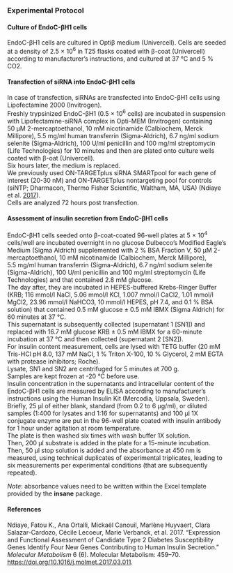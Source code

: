 ### Experimental Protocol

#### Culture of EndoC-βH1 cells

EndoC-βH1 cells are cultured in Optiβ medium (Univercell). Cells are
seeded at a density of 2.5 × 10<sup>6</sup> in T25 flasks coated with
β-coat (Univercell) according to manufacturer’s instructions, and
cultured at 37 °C and 5 % CO2.

#### Transfection of siRNA into EndoC-βH1 cells

In case of transfection, siRNAs are transfected into EndoC-βH1 cells
using Lipofectamine 2000 (Invitrogen).  
Freshly trypsinized EndoC-βH1 (0.5 × 10<sup>6</sup> cells) are incubated
in suspension with Lipofectamine-siRNA complex in Opti-MEM (Invitrogen)
containing 50 μM 2-mercaptoethanol, 10 mM nicotinamide (Calbiochem,
Merck Millipore), 5.5 mg/ml human transferrin (Sigma-Aldrich), 6.7 ng/ml
sodium selenite (Sigma-Aldrich), 100 U/ml penicillin and 100 mg/ml
streptomycin (Life Technologies) for 10 minutes and then are plated onto
culture wells coated with β-oat (Univercell).  
Six hours later, the medium is replaced.  
We previously used ON-TARGETplus siRNA SMARTpool for each gene of
interest (20-30 nM) and ON-TARGETplus nontargeting pool for controls
(siNTP; Dharmacon, Thermo Fisher Scientific, Waltham, MA, USA) (Ndiaye
et al. [2017](#ref-ndiaye_expression_2017)).  
Cells are analyzed 72 hours post transfection.

#### Assessment of insulin secretion from EndoC-βH1 cells

EndoC-βH1 cells seeded onto β-coat-coated 96-well plates at
5 × 10<sup>4</sup> cells/well are incubated overnight in no glucose
Dulbecco’s Modified Eagle’s Medium (Sigma Aldrich) supplemented with 2 %
BSA Fraction V, 50 μM 2-mercaptoethanol, 10 mM nicotinamide (Calbiochem,
Merck Millipore), 5.5 mg/ml human transferrin (Sigma-Aldrich), 6.7 ng/ml
sodium selenite (Sigma-Aldrich), 100 U/ml penicillin and 100 mg/ml
streptomycin (Life Technologies) and that contained 2.8 mM glucose.  
The day after, they are incubated in HEPES-buffered Krebs-Ringer Buffer
(KRB; 116 mmol/l NaCl, 5.06 mmol/l KCl, 1.007 mmol/l CaCl2, 1.01 mmol/l
MgCl2, 23.96 mmol/l NaHCO3, 10 mmol/l HEPES, pH 7.4, and 0.1 % BSA
solution) that contained 0.5 mM glucose ± 0.5 mM IBMX (Sigma Aldrich)
for 60 minutes at 37 °C.  
This supernatant is subsequently collected (supernatant 1 \[SN1\]) and
replaced with 16.7 mM glucose KRB ± 0.5 mM IBMX for a 60-minute
incubation at 37 °C and then collected (supernatant 2 \[SN2\]).  
For insulin content measurement, cells are lysed with TETG buffer (20 mM
Tris-HCl pH 8.0, 137 mM NaCl, 1 % Triton X-100, 10 % Glycerol, 2 mM EGTA
with protease inhibitors; Roche).  
Lysate, SN1 and SN2 are centrifuged for 5 minutes at 700 g.  
Samples are kept frozen at -20 °C before use.  
Insulin concentration in the supernatants and intracellular content of
the EndoC-βH1 cells are measured by ELISA according to manufacturer’s
instructions using the Human Insulin Kit (Mercodia, Uppsala, Sweden).  
Briefly, 25 µl of either blank, standard (from 0.2 to 6 µg/ml), or
diluted samples (1:400 for lysates and 1:16 for supernatants) and 100 µl
1X conjugate enzyme are put in the 96-well plate coated with insulin
antibody for 1 hour under agitation at room temperature.  
The plate is then washed six times with wash buffer 1X solution.  
Then, 200 µl substrate is added in the plate for a 15-minute
incubation.  
Then, 50 µl stop solution is added and the absorbance at 450 nm is
measured, using technical duplicates of experimental triplicates,
leading to six measurements per experimental conditions (that are
subsequently repeated).

*Note*: absorbance values need to be written within the Excel template
provided by the **insane** package.

#### References

Ndiaye, Fatou K., Ana Ortalli, Mickaël Canouil, Marlène Huyvaert, Clara
Salazar-Cardozo, Cécile Lecoeur, Marie Verbanck, et al. 2017.
“Expression and Functional Assessment of Candidate Type 2 Diabetes
Susceptibility Genes Identify Four New Genes Contributing to Human
Insulin Secretion.” *Molecular Metabolism* 6 (6). Molecular Metabolism:
459–70. <https://doi.org/10.1016/j.molmet.2017.03.011>.
